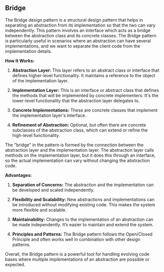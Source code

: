 ## Bridge

The Bridge design pattern is a structural design pattern that helps in separating an abstraction from its implementation so that the two can vary independently. This pattern involves an interface which acts as a bridge between the abstraction class and its concrete classes. The Bridge pattern is particularly useful in scenarios where an abstraction can have several implementations, and we want to separate the client code from the implementation details.

**How It Works:**

1. **Abstraction Layer:** This layer refers to an abstract class or interface that defines higher-level functionality. It maintains a reference to the object of the implementation layer.

2. **Implementation Layer:** This is an interface or abstract class that defines the methods that will be implemented by concrete implementers. It's the lower-level functionality that the abstraction layer delegates to.

3. **Concrete Implementations:** These are concrete classes that implement the implementation layer's interface.

4. **Refinement of Abstraction:** Optional, but often there are concrete subclasses of the abstraction class, which can extend or refine the high-level functionality.

The "bridge" in the pattern is formed by the connection between the abstraction layer and the implementation layer. The abstraction layer calls methods on the implementation layer, but it does this through an interface, so the actual implementation can vary without changing the abstraction code.

**Advantages:**

1. **Separation of Concerns:** The abstraction and the implementation can be developed and scaled independently.

2. **Flexibility and Scalability:** New abstractions and implementations can be introduced without modifying existing code. This makes the system more flexible and scalable.

3. **Maintainability:** Changes to the implementation of an abstraction can be made independently. It’s easier to maintain and extend the system.

4. **Principles and Patterns:** The Bridge pattern follows the Open/Closed Principle and often works well in combination with other design patterns.

Overall, the Bridge pattern is a powerful tool for handling evolving code bases where multiple implementations of an abstraction are possible or expected.